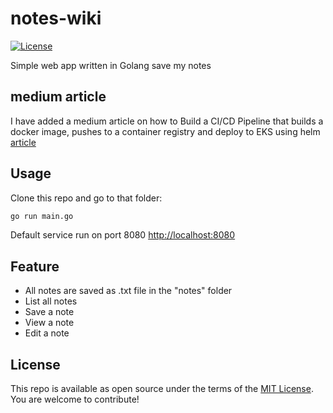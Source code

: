 # notes-wiki

[![License](https://img.shields.io/badge/license-MIT-_red.svg)](https://opensource.org/licenses/MIT)

Simple web app written in Golang save my notes

## medium article
I have added a medium article on how to Build a CI/CD Pipeline that builds a docker image, pushes to a container registry and deploy to EKS using helm [article](https://medium.com/@phil16terpasetheo/deploy-helm-chart-to-eks-cluster-using-cicd-pipeline-with-github-actions-4ed098da8dab)

## Usage

Clone this repo and go to that folder:

```bash
go run main.go
```

Default service run on port 8080
[http://localhost:8080](http://localhost:8080)

## Feature

- All notes are saved as .txt file in the "notes" folder
- List all notes
- Save a note
- View a note
- Edit a note

## License

This repo is available as open source under the terms of the [MIT License](https://opensource.org/licenses/MIT).  
You are welcome to contribute!